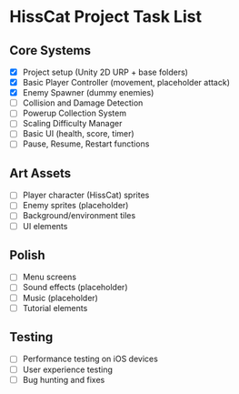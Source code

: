 # HissCat Project Task List

## Core Systems
- [x] Project setup (Unity 2D URP + base folders)
- [x] Basic Player Controller (movement, placeholder attack)
- [x] Enemy Spawner (dummy enemies)
- [ ] Collision and Damage Detection
- [ ] Powerup Collection System
- [ ] Scaling Difficulty Manager
- [ ] Basic UI (health, score, timer)
- [ ] Pause, Resume, Restart functions

## Art Assets
- [ ] Player character (HissCat) sprites
- [ ] Enemy sprites (placeholder)
- [ ] Background/environment tiles
- [ ] UI elements

## Polish
- [ ] Menu screens
- [ ] Sound effects (placeholder)
- [ ] Music (placeholder)
- [ ] Tutorial elements

## Testing
- [ ] Performance testing on iOS devices
- [ ] User experience testing
- [ ] Bug hunting and fixes